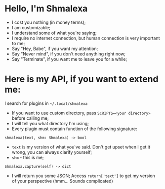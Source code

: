 # Hello, I'm Shmalexa

- I cost you nothing (in money terms);
- I am customizable;
- I understand some of what you're saying;
- I require no internet connection, but human connection is very important to me;
- Say "Hey, Babe", if you want my attention;
- Say "Never mind", if you don't need anything right now;
- Say "Terminate", if you want me to leave you for a while;

# Here is my API, if you want to extend me:

I search for plugins in `~/.local/shmalexa`

- If you want to use custom directory, pass `SCRIPTS=<your directory>` before calling me;
- I will tell you what directory I'm using;
- Every plugin must contain function of the following signature:

`shmalexa(text, shm: Shmalexa) -> bool`

- `text` is my version of what you've said. Don't get upset when I get it wrong, you can always clarify yourself;
- `shm` - this is me;

`Shmalexa.capture(self) -> dict`

- I will return you some JSON; Access `return['text']` to get my version of your perspective (hmm... Sounds complicated)

